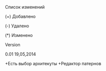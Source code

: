 Список изменений

(+) Добавлено

(-) Удалено

(*) Изменено

Version

0.01 19,05,2014

+Есть выбор архитекуты
+Редактор патернов